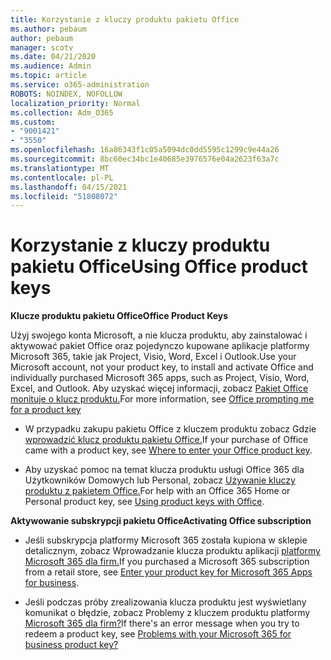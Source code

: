 ```yaml
---
title: Korzystanie z kluczy produktu pakietu Office
ms.author: pebaum
author: pebaum
manager: scotv
ms.date: 04/21/2020
ms.audience: Admin
ms.topic: article
ms.service: o365-administration
ROBOTS: NOINDEX, NOFOLLOW
localization_priority: Normal
ms.collection: Adm_O365
ms.custom:
- "9001421"
- "3550"
ms.openlocfilehash: 16a86343f1c05a5094dc0dd5595c1299c9e44a26
ms.sourcegitcommit: 8bc60ec34bc1e40685e3976576e04a2623f63a7c
ms.translationtype: MT
ms.contentlocale: pl-PL
ms.lasthandoff: 04/15/2021
ms.locfileid: "51808072"
---
```

# <a name="using-office-product-keys"></a><span data-ttu-id="e3c31-102">Korzystanie z kluczy produktu pakietu Office</span><span class="sxs-lookup"><span data-stu-id="e3c31-102">Using Office product keys</span></span>

<span data-ttu-id="e3c31-103">**Klucze produktu pakietu Office**</span><span class="sxs-lookup"><span data-stu-id="e3c31-103">**Office Product Keys**</span></span>

<span data-ttu-id="e3c31-104">Użyj swojego konta Microsoft, a nie klucza produktu, aby zainstalować i aktywować pakiet Office oraz pojedynczo kupowane aplikacje platformy Microsoft 365, takie jak Project, Visio, Word, Excel i Outlook.</span><span class="sxs-lookup"><span data-stu-id="e3c31-104">Use your Microsoft account, not your product key, to install and activate Office and individually purchased Microsoft 365 apps, such as Project, Visio, Word, Excel, and Outlook.</span></span> <span data-ttu-id="e3c31-105">Aby uzyskać więcej informacji, zobacz [Pakiet Office monituje o klucz produktu.](https://support.office.com/article/12a5763a-d45c-4685-8c95-a44500213759?ui=en-US&rs=en-US&ad=US#bkmk_promptforpkey)</span><span class="sxs-lookup"><span data-stu-id="e3c31-105">For more information, see [Office prompting me for a product key](https://support.office.com/article/12a5763a-d45c-4685-8c95-a44500213759?ui=en-US&rs=en-US&ad=US#bkmk_promptforpkey)</span></span>

- <span data-ttu-id="e3c31-106">W przypadku zakupu pakietu Office z kluczem produktu zobacz Gdzie [wprowadzić klucz produktu pakietu Office.](https://support.office.com/article/Where-to-enter-your-Office-product-key-0a82e5ae-739e-4b92-a6f4-2ec780c185db)</span><span class="sxs-lookup"><span data-stu-id="e3c31-106">If your purchase of Office came with a product key, see [Where to enter your Office product key](https://support.office.com/article/Where-to-enter-your-Office-product-key-0a82e5ae-739e-4b92-a6f4-2ec780c185db).</span></span>

- <span data-ttu-id="e3c31-107">Aby uzyskać pomoc na temat klucza produktu usługi Office 365 dla Użytkowników Domowych lub Personal, zobacz [Używanie kluczy produktu z pakietem Office.](https://support.office.com/article/using-product-keys-with-office-12a5763a-d45c-4685-8c95-a44500213759)</span><span class="sxs-lookup"><span data-stu-id="e3c31-107">For help with an Office 365 Home or Personal product key, see [Using product keys with Office](https://support.office.com/article/using-product-keys-with-office-12a5763a-d45c-4685-8c95-a44500213759).</span></span>

<span data-ttu-id="e3c31-108">**Aktywowanie subskrypcji pakietu Office**</span><span class="sxs-lookup"><span data-stu-id="e3c31-108">**Activating Office subscription**</span></span> 

- <span data-ttu-id="e3c31-109">Jeśli subskrypcja platformy Microsoft 365 została kupiona w sklepie detalicznym, zobacz Wprowadzanie klucza produktu aplikacji [platformy Microsoft 365 dla firm.](https://docs.microsoft.com/microsoft-365/commerce/enter-your-product-key)</span><span class="sxs-lookup"><span data-stu-id="e3c31-109">If you purchased a Microsoft 365 subscription from a retail store, see [Enter your product key for Microsoft 365 Apps for business](https://docs.microsoft.com/microsoft-365/commerce/enter-your-product-key).</span></span>

- <span data-ttu-id="e3c31-110">Jeśli podczas próby zrealizowania klucza produktu jest wyświetlany komunikat o błędzie, zobacz Problemy z kluczem produktu platformy [Microsoft 365 dla firm?](https://docs.microsoft.com/microsoft-365/commerce/product-key-errors-and-solutions)</span><span class="sxs-lookup"><span data-stu-id="e3c31-110">If there's an error message when you try to redeem a product key, see [Problems with your Microsoft 365 for business product key?](https://docs.microsoft.com/microsoft-365/commerce/product-key-errors-and-solutions)</span></span>
